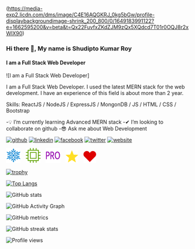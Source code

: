 (https://media-exp2.licdn.com/dms/image/C4E16AQGKRJ_0kg5bGw/profile-displaybackgroundimage-shrink_200_800/0/1649183991122?e=1662595200&v=beta&t=Qx22FuvfxZKdZJM9zQx5XQdcd7T01r0OQJ8r2xWlX90)
### Hi there 👋, My name is Shudipto Kumar Roy
#### I am a Full Stack Web Developer
![I am a Full Stack Web Developer]

I am a Full Stack Web Developer. I used the latest MERN stack for the web development. I have an experience of this field is about more than 2 year.

Skills: ReactJS / NodeJS / ExpressJS / MongonDB / JS / HTML / CSS / Bootstrap 

-💡 I’m currently learning Advanced MERN stack 
-✔ I’m looking to collaborate on github 
-😎 Ask me about Web Development 


[<img src='https://cdn.jsdelivr.net/npm/simple-icons@3.0.1/icons/github.svg' alt='github' height='40'>](https://github.com/Shudipto-Kumar-Roy)  [<img src='https://cdn.jsdelivr.net/npm/simple-icons@3.0.1/icons/linkedin.svg' alt='linkedin' height='40'>](https://www.linkedin.com/in/shudipto-kumar-roy/)  [<img src='https://cdn.jsdelivr.net/npm/simple-icons@3.0.1/icons/facebook.svg' alt='facebook' height='40'>](https://www.facebook.com/ShudiptoKumarRoy)  [<img src='https://cdn.jsdelivr.net/npm/simple-icons@3.0.1/icons/twitter.svg' alt='twitter' height='40'>](https://twitter.com/ShudiptoKumar)  [<img src='https://cdn.jsdelivr.net/npm/simple-icons@3.0.1/icons/icloud.svg' alt='website' height='40'>](https://mern-myportfolio.herokuapp.com/)  

<a href='https://archiveprogram.github.com/'><img src='https://raw.githubusercontent.com/acervenky/animated-github-badges/master/assets/acbadge.gif' width='40' height='40'></a> <a href='https://docs.github.com/en/developers'><img src='https://raw.githubusercontent.com/acervenky/animated-github-badges/master/assets/devbadge.gif' width='40' height='40'></a> <a href='https://github.com/pricing'><img src='https://raw.githubusercontent.com/acervenky/animated-github-badges/master/assets/pro.gif' width='40' height='40'></a> <a href='https://stars.github.com/'><img src='https://raw.githubusercontent.com/acervenky/animated-github-badges/master/assets/starbadge.gif' width='35' height='35'></a> <a href='https://docs.github.com/en/github/supporting-the-open-source-community-with-github-sponsors'><img src='https://raw.githubusercontent.com/acervenky/animated-github-badges/master/assets/sponsorbadge.gif' width='35' height='35'></a> 

[![trophy](https://github-profile-trophy.vercel.app/?username=Shudipto-Kumar-Roy)](https://github.com/ryo-ma/github-profile-trophy)

[![Top Langs](https://github-readme-stats.vercel.app/api/top-langs/?username=Shudipto-Kumar-Roy)](https://github.com/anuraghazra/github-readme-stats)

![GitHub stats](https://github-readme-stats.vercel.app/api?username=Shudipto-Kumar-Roy&show_icons=true)  

![GitHub Activity Graph](https://activity-graph.herokuapp.com/graph?username=Shudipto-Kumar-Roy)  

![GitHub metrics](https://metrics.lecoq.io/Shudipto-Kumar-Roy)  

![GitHub streak stats](https://github-readme-streak-stats.herokuapp.com/?user=Shudipto-Kumar-Roy)  

![Profile views](https://gpvc.arturio.dev/Shudipto-Kumar-Roy)  
